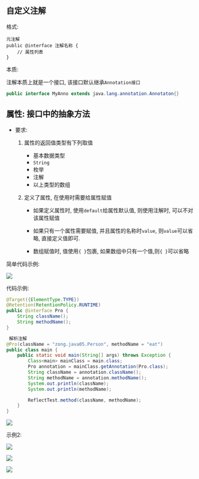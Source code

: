 ## 自定义注解

格式:

```
元注解
public @interface 注解名称 {
	// 属性列表
}
```

本质:

注解本质上就是一个接口, 该接口默认继承`Annotation接口`

```java
public interface MyAnno extends java.lang.annotation.Annotaton{}
```

## 属性: 接口中的抽象方法

- 要求:

  1. 属性的返回值类型有下列取值

     - 基本数据类型
     - `String`
     - 枚举
     - 注解
     - 以上类型的数组

  2. 定义了属性, 在使用时需要给属性赋值

     - 如果定义属性时, 使用`default`给属性默认值, 则使用注解时, 可以不对该属性赋值

     - 如果只有一个属性需要赋值, 并且属性的名称时`value`, 则`value`可以省略, 直接定义值即可.

     - 数组赋值时, 值使用`{ }`包裹, 如果数组中只有一个值,则`{ }`可以省略


简单代码示例: 

![](https://pic.superbed.cn/item/5dc376158e0e2e3ee94e93c8.jpg)







代码示例:

```java
@Target({ElementType.TYPE})
@Retention(RetentionPolicy.RUNTIME)
public @interface Pro {
    String className();
    String methodName();
}
```

```java
 解析注解
@Pro(className = "zong.java05.Person", methodName = "eat")
public class main {
    public static void main(String[] args) throws Exception {
        Class<main> mainClass = main.class;
        Pro annotation = mainClass.getAnnotation(Pro.class);
        String className = annotation.className();
        String methodName = annotation.methodName();
        System.out.println(className);
        System.out.println(methodName);

        ReflectTest.method(className, methodName);
    }
}
```

![](https://pic.superbed.cn/item/5dc3c20a8e0e2e3ee95752a8.jpg)



示例2:

![](https://pic.superbed.cn/item/5dc3c42b8e0e2e3ee9579ee6.jpg)

![](https://pic.superbed.cn/item/5dc3c4378e0e2e3ee957a0db.jpg)

![](https://pic.superbed.cn/item/5dc3c40a8e0e2e3ee957990b.jpg)































































